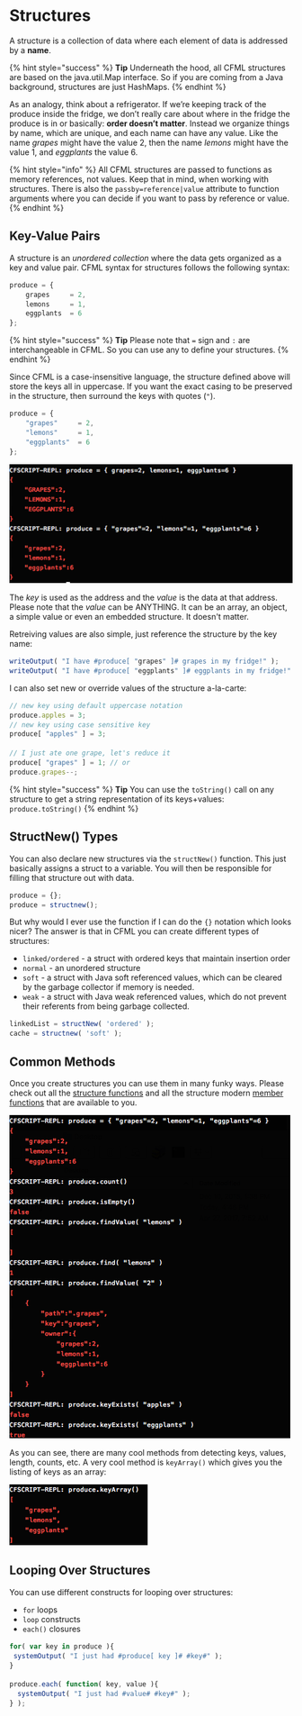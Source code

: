 # Structures

A structure is a collection of data where each element of data is addressed by a **name**.

{% hint style="success" %}
**Tip** Underneath the hood, all CFML structures are based on the java.util.Map interface. So if you are coming from a Java background, structures are just HashMaps.
{% endhint %}

As an analogy, think about a refrigerator. If we’re keeping track of the produce inside the fridge, we don’t really care about where in the fridge the produce is in or basically: **order doesn’t matter**. Instead we organize things by name, which are unique, and each name can have any value. Like the name _grapes_ might have the value 2, then the name _lemons_ might have the value 1, and _eggplants_ the value 6.

{% hint style="info" %}
All CFML structures are passed to functions as memory references, not values. Keep that in mind, when working with structures. There is also the `passby=reference|value` attribute to function arguments where you can decide if you want to pass by reference or value.
{% endhint %}

## Key-Value Pairs

A structure is an _unordered collection_ where the data gets organized as a key and value pair. CFML syntax for structures follows the following syntax:

```javascript
produce = {
    grapes     = 2,
    lemons     = 1,
    eggplants  = 6
};
```

{% hint style="success" %}
**Tip** Please note that `=` sign and `:` are interchangeable in CFML. So you can use any to define your structures.
{% endhint %}

Since CFML is a case-insensitive language, the structure defined above will store the keys all in uppercase. If you want the exact casing to be preserved in the structure, then surround the keys with quotes \(`"`\).

```javascript
produce = {
    "grapes"     = 2,
    "lemons"     = 1,
    "eggplants"  = 6
};
```

![](../.gitbook/assets/screen-shot-2017-10-05-at-4.46.02-pm.png)

The _key_ is used as the address and the _value_ is the data at that address. Please note that the _value_ can be ANYTHING. It can be an array, an object, a simple value or even an embedded structure. It doesn't matter.

Retreiving values are also simple, just reference the structure by the key name:

```javascript
writeOutput( "I have #produce[ "grapes" ]# grapes in my fridge!" );
writeOutput( "I have #produce[ "eggplants" ]# eggplants in my fridge!" );
```

I can also set new or override values of the structure a-la-carte:

```javascript
// new key using default uppercase notation
produce.apples = 3;
// new key using case sensitive key
produce[ "apples" ] = 3;

// I just ate one grape, let's reduce it
produce[ "grapes" ] = 1; // or
produce.grapes--;
```

{% hint style="success" %}
**Tip** You can use the `toString()` call on any structure to get a string representation of its keys+values: `produce.toString()`
{% endhint %}

## StructNew\(\) Types

You can also declare new structures via the `structNew()` function. This just basically assigns a struct to a variable. You will then be responsible for filling that structure out with data.

```javascript
produce = {};
produce = structnew();
```

But why would I ever use the function if I can do the `{}` notation which looks nicer? The answer is that in CFML you can create different types of structures:

* `linked/ordered` - a struct with ordered keys that maintain insertion order
* `normal` - an unordered structure
* `soft` - a struct with Java soft referenced values, which can be cleared by the garbage collector if memory is needed.
* `weak` - a struct with Java weak referenced values, which do not prevent their referents from being garbage collected.

```javascript
linkedList = structNew( 'ordered' );
cache = structnew( 'soft' );
```

## Common Methods

Once you create structures you can use them in many funky ways. Please check out all the [structure functions](https://cfdocs.org/struct-functions) and all the structure modern [member functions](https://cfdocs.org/member) that are available to you.

![](../.gitbook/assets/screen-shot-2017-10-05-at-4.57.20-pm.png)

As you can see, there are many cool methods from detecting keys, values, length, counts, etc. A very cool method is `keyArray()` which gives you the listing of keys as an array:

![](../.gitbook/assets/screen-shot-2017-10-05-at-4.58.09-pm.png)

## Looping Over Structures

You can use different constructs for looping over structures:

* `for` loops
* `loop` constructs
* `each()` closures

```javascript
for( var key in produce ){
 systemOutput( "I just had #produce[ key ]# #key#" );
}

produce.each( function( key, value ){
  systemOutput( "I just had #value# #key#" );
} );
```

